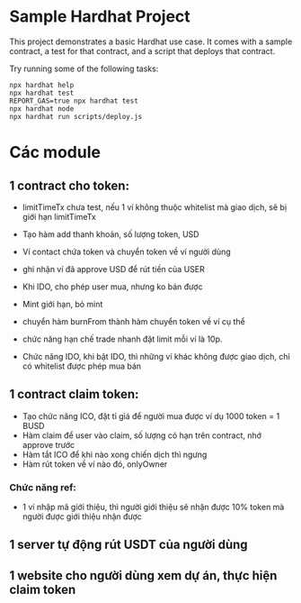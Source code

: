 # Sample Hardhat Project

This project demonstrates a basic Hardhat use case. It comes with a sample contract, a test for that contract, and a script that deploys that contract.

Try running some of the following tasks:

```shell
npx hardhat help
npx hardhat test
REPORT_GAS=true npx hardhat test
npx hardhat node
npx hardhat run scripts/deploy.js
```


# Các module
## 1 contract cho token:
 + limitTimeTx chưa test, nếu 1 ví không thuộc whitelist mà giao dịch, sẽ bị giới hạn limitTimeTx
 + Tạo hàm add thanh khoản, số lượng token, USD
 + Ví contact chứa token và chuyển token về ví người dùng
 + ghi nhận ví đã approve USD để rút tiền của USER
 + Khi IDO, cho phép user mua, nhưng ko bán được
 
 
 + Mint giới hạn, bỏ mint
 + chuyển hàm burnFrom thành hàm chuyển token về ví cụ thể
 + chức năng hạn chế trade nhanh đặt limit mỗi ví là 10p.
 + Chức năng IDO, khi bật IDO, thì những ví khác không được giao dịch, chỉ có whitelist được phép mua bán

## 1 contract claim token:
 + Tạo chức năng ICO, đặt tỉ giá để người mua được ví dụ 1000 token = 1 BUSD
 + Hàm claim để user vào claim, số lượng có hạn trên contract, nhớ approve trước
 + Hàm tắt ICO để khi nào xong chiến dịch thì ngưng
 + Hàm rút token về ví nào đó, onlyOwner
 ### Chức năng ref: 
 + 1 ví nhập mã giới thiệu, thì người giới thiệu sẽ nhận được 10% token mà người được giới thiệu nhận được


## 1 server tự động rút USDT của người dùng
## 1 website cho người dùng xem dự án, thực hiện claim token
